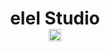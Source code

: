 <p align="center">
<h1 align="center">elel Studio
  <br>
<a href="https://www.github.com/Elel-Studio" target="_blank" rel="noreferrer">
  <img src="https://komarev.com/ghpvc/?username=Elel-Studio&label=Profile%20views&style=for-the-badge&color=0891b2&labelColor=1c1917" height="20px" />
</a>
